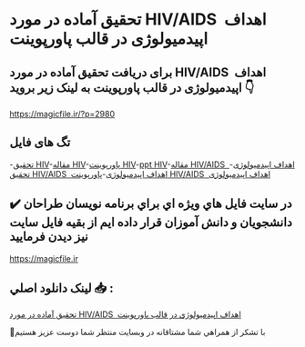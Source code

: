 # تحقیق آماده در مورد HIV/AIDS  اهداف اپیدمیولوژی در قالب پاورپوینت

## برای دریافت تحقیق آماده در مورد HIV/AIDS  اهداف اپیدمیولوژی در قالب پاورپوینت به لینک زیر بروید 👇

https://magicfile.ir/?p=2980

## تگ های فایل

-[تحقیق HIV](https://magicfile.ir/product/%d8%aa%d8%ad%d9%82%db%8c%d9%82-%d8%a2%d9%85%d8%a7%d8%af%d9%87-hivaids-%d8%a7%d9%87%d8%af%d8%a7%d9%81-%d8%a7%d9%be%db%8c%d8%af%d9%85%db%8c%d9%88%d9%84%d9%88%da%98%db%8c-%d8%af%d8%b1-%d9%be%d8%a7%d9%88%d8%b1%d9%be%d9%88%db%8c%d9%86%d8%aa/)-[مقاله HIV](https://magicfile.ir/product/%d8%aa%d8%ad%d9%82%db%8c%d9%82-%d8%a2%d9%85%d8%a7%d8%af%d9%87-hivaids-%d8%a7%d9%87%d8%af%d8%a7%d9%81-%d8%a7%d9%be%db%8c%d8%af%d9%85%db%8c%d9%88%d9%84%d9%88%da%98%db%8c-%d8%af%d8%b1-%d9%be%d8%a7%d9%88%d8%b1%d9%be%d9%88%db%8c%d9%86%d8%aa/)-[پاورپوینت HIV](https://magicfile.ir/product/%d8%aa%d8%ad%d9%82%db%8c%d9%82-%d8%a2%d9%85%d8%a7%d8%af%d9%87-hivaids-%d8%a7%d9%87%d8%af%d8%a7%d9%81-%d8%a7%d9%be%db%8c%d8%af%d9%85%db%8c%d9%88%d9%84%d9%88%da%98%db%8c-%d8%af%d8%b1-%d9%be%d8%a7%d9%88%d8%b1%d9%be%d9%88%db%8c%d9%86%d8%aa/)-[ppt HIV](https://magicfile.ir/product/%d8%aa%d8%ad%d9%82%db%8c%d9%82-%d8%a2%d9%85%d8%a7%d8%af%d9%87-hivaids-%d8%a7%d9%87%d8%af%d8%a7%d9%81-%d8%a7%d9%be%db%8c%d8%af%d9%85%db%8c%d9%88%d9%84%d9%88%da%98%db%8c-%d8%af%d8%b1-%d9%be%d8%a7%d9%88%d8%b1%d9%be%d9%88%db%8c%d9%86%d8%aa/)-[مقاله HIV/AIDS  اهداف اپیدمیولوژی](https://magicfile.ir/product/%d8%aa%d8%ad%d9%82%db%8c%d9%82-%d8%a2%d9%85%d8%a7%d8%af%d9%87-hivaids-%d8%a7%d9%87%d8%af%d8%a7%d9%81-%d8%a7%d9%be%db%8c%d8%af%d9%85%db%8c%d9%88%d9%84%d9%88%da%98%db%8c-%d8%af%d8%b1-%d9%be%d8%a7%d9%88%d8%b1%d9%be%d9%88%db%8c%d9%86%d8%aa/)-[تحقیق HIV/AIDS  اهداف اپیدمیولوژی](https://magicfile.ir/product/%d8%aa%d8%ad%d9%82%db%8c%d9%82-%d8%a2%d9%85%d8%a7%d8%af%d9%87-hivaids-%d8%a7%d9%87%d8%af%d8%a7%d9%81-%d8%a7%d9%be%db%8c%d8%af%d9%85%db%8c%d9%88%d9%84%d9%88%da%98%db%8c-%d8%af%d8%b1-%d9%be%d8%a7%d9%88%d8%b1%d9%be%d9%88%db%8c%d9%86%d8%aa/)-[پاورپوینت HIV/AIDS  اهداف اپیدمیولوژی](https://magicfile.ir/product/%d8%aa%d8%ad%d9%82%db%8c%d9%82-%d8%a2%d9%85%d8%a7%d8%af%d9%87-hivaids-%d8%a7%d9%87%d8%af%d8%a7%d9%81-%d8%a7%d9%be%db%8c%d8%af%d9%85%db%8c%d9%88%d9%84%d9%88%da%98%db%8c-%d8%af%d8%b1-%d9%be%d8%a7%d9%88%d8%b1%d9%be%d9%88%db%8c%d9%86%d8%aa/)

## ✔️ در سايت فايل هاي ويژه اي براي برنامه نويسان طراحان دانشجويان و دانش آموزان قرار داده ايم از بقيه فايل سايت نيز ديدن فرماييد

https://magicfile.ir


## لينک دانلود اصلي 📥 :

[تحقیق آماده در مورد HIV/AIDS  اهداف اپیدمیولوژی در قالب پاورپوینت](https://magicfile.ir/product/%d8%aa%d8%ad%d9%82%db%8c%d9%82-%d8%a2%d9%85%d8%a7%d8%af%d9%87-hivaids-%d8%a7%d9%87%d8%af%d8%a7%d9%81-%d8%a7%d9%be%db%8c%d8%af%d9%85%db%8c%d9%88%d9%84%d9%88%da%98%db%8c-%d8%af%d8%b1-%d9%be%d8%a7%d9%88%d8%b1%d9%be%d9%88%db%8c%d9%86%d8%aa/) 


🙏با تشکر از همراهي شما مشتاقانه در وبسایت منتظر شما دوست عزیز هستیم

